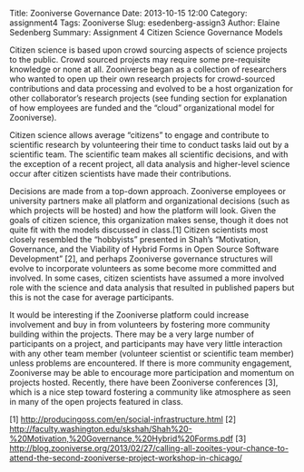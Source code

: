 Title: Zooniverse Governance
Date: 2013-10-15 12:00
Category: assignment4
Tags: Zooniverse
Slug: esedenberg-assign3
Author: Elaine Sedenberg
Summary: Assignment 4 Citizen Science Governance Models 


Citizen science is based upon crowd sourcing aspects of science projects to the public. Crowd sourced projects may require some pre-requisite knowledge or none at all. Zooniverse began as a collection of researchers who wanted to open up their own research projects for crowd-sourced contributions and data processing and evolved to be a host organization for other collaborator’s research projects (see funding section for explanation of how employees are funded and the “cloud” organizational model for Zooniverse). 

Citizen science allows average “citizens” to engage and contribute to scientific research by volunteering their time to conduct tasks laid out by a scientific team. The scientific team makes all scientific decisions, and with the exception of a recent project, all data analysis and higher-level science occur after citizen scientists have made their contributions.

Decisions are made from a top-down approach. Zooniverse employees or university partners make all platform and organizational decisions (such as which projects will be hosted) and how the platform will look. Given the goals of citizen science, this organization makes sense, though it does not quite fit with the models discussed in class.[1] Citizen scientists most closely resembled the “hobbyists” presented in Shah’s “Motivation, Governance, and the Viability of Hybrid Forms in Open Source Software Development” [2], and perhaps Zooniverse governance structures will evolve to incorporate volunteers as some become more committed and involved. In some cases, citizen scientists have assumed a more involved role with the science and data analysis that resulted in published papers but this is not the case for average participants.

It would be interesting if the Zooniverse platform could increase involvement and buy in from volunteers by fostering more community building within the projects. There may be a very large number of participants on a project, and participants may have very little interaction with any other team member (volunteer scientist or scientific team member) unless problems are encountered. If there is more community engagement, Zooniverse may be able to encourage more participation and momentum on projects hosted. Recently, there have been Zooniverse conferences [3], which is a nice step toward fostering a community like atmosphere as seen in many of the open projects featured in class. 

[1] http://producingoss.com/en/social-infrastructure.html
[2] http://faculty.washington.edu/skshah/Shah%20-%20Motivation,%20Governance,%20Hybrid%20Forms.pdf
[3] http://blog.zooniverse.org/2013/02/27/calling-all-zooites-your-chance-to-attend-the-second-zooniverse-project-workshop-in-chicago/


